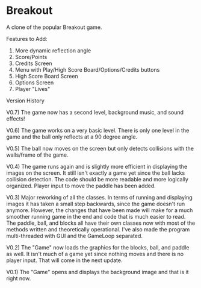 # Breakout
A clone of the popular Breakout game.

Features to Add:

1) More dynamic reflection angle
2) Score/Points
3) Credits Screen
4) Menu with Play/High Score Board/Options/Credits buttons
5) High Score Board Screen
6) Options Screen
7) Player "Lives"

Version History

V0.7) The game now has a second level, background music, and sound effects!

V0.6) The game works on a very basic level. There is only one level in the game and the ball only reflects at a 90 degree angle.

V0.5) The ball now moves on the screen but only detects collisions with the walls/frame of the game.

V0.4) The game runs again and is slightly more efficient in displaying the images on the screen. It still isn't exactly a game yet since the ball lacks collision detection. The code should be more readable and more logically organized. Player input to move the paddle has been added.

V0.3) Major reworking of all the classes. In terms of running and displaying images it has taken a small step backwards, since the game doesn't run anymore. However, the changes that have been made will make for a much smoother running game in the end and code that is much easier to read. The paddle, ball, and blocks all have their own classes now with most of the methods written and theoretically operational. I've also made the program multi-threaded with GUI and the GameLoop separated.

V0.2) The "Game" now loads the graphics for the blocks, ball, and paddle as well. It isn't much of a game yet since nothing moves and there is no player input. That will come in the next update.

V0.1) The "Game" opens and displays the background image and that is it right now.
